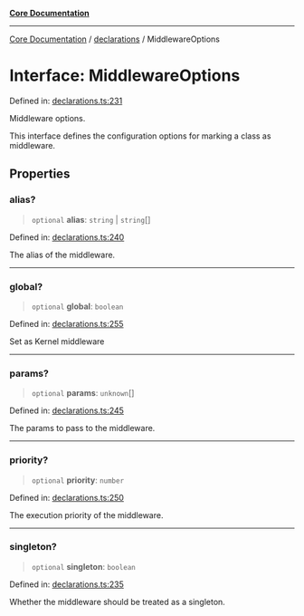 [**Core Documentation**](../../README.md)

***

[Core Documentation](../../README.md) / [declarations](../README.md) / MiddlewareOptions

# Interface: MiddlewareOptions

Defined in: [declarations.ts:231](https://github.com/stonemjs/core/blob/b1f29857c7f1e529739f22d486494bed3b22d2c6/src/declarations.ts#L231)

Middleware options.

This interface defines the configuration options for marking a class as middleware.

## Properties

### alias?

> `optional` **alias**: `string` \| `string`[]

Defined in: [declarations.ts:240](https://github.com/stonemjs/core/blob/b1f29857c7f1e529739f22d486494bed3b22d2c6/src/declarations.ts#L240)

The alias of the middleware.

***

### global?

> `optional` **global**: `boolean`

Defined in: [declarations.ts:255](https://github.com/stonemjs/core/blob/b1f29857c7f1e529739f22d486494bed3b22d2c6/src/declarations.ts#L255)

Set as Kernel middleware

***

### params?

> `optional` **params**: `unknown`[]

Defined in: [declarations.ts:245](https://github.com/stonemjs/core/blob/b1f29857c7f1e529739f22d486494bed3b22d2c6/src/declarations.ts#L245)

The params to pass to the middleware.

***

### priority?

> `optional` **priority**: `number`

Defined in: [declarations.ts:250](https://github.com/stonemjs/core/blob/b1f29857c7f1e529739f22d486494bed3b22d2c6/src/declarations.ts#L250)

The execution priority of the middleware.

***

### singleton?

> `optional` **singleton**: `boolean`

Defined in: [declarations.ts:235](https://github.com/stonemjs/core/blob/b1f29857c7f1e529739f22d486494bed3b22d2c6/src/declarations.ts#L235)

Whether the middleware should be treated as a singleton.
